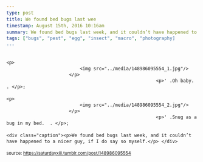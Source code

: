 ```yaml
---
type: post
title: We found bed bugs last wee
timestamp: August 15th, 2016 10:16am
summary: We found bed bugs last week, and it couldn’t have happened to a nicer guy, if I do say so myself.</p> 
tags: ["bugs", "pest", "egg", "insect", "macro", "photography]
---
```


                
                
                
                                                                                       <p>
                               <img src="../media/148986095554_1.jpg"/>
                           </p>
                                                           <p>' .Oh baby.  . </p>;
                                                                                                                           <p>
                               <img src="../media/148986095554_2.jpg"/>
                           </p>
                                                           <p>' .Snug as a bug in my bed.  . </p>;
                                                                                                                      <div class="caption"><p>We found bed bugs last week, and it couldn’t have happened to a nicer guy, if I do say so myself.</p> </div>
                                    
                
                
                
                
                                
<small>source: https://saturdayxiii.tumblr.com/post/148986095554</small>